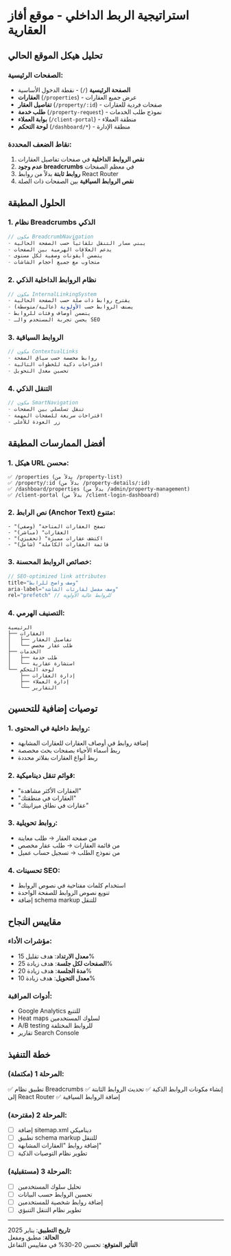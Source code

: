 # استراتيجية الربط الداخلي - موقع أفاز العقارية

## تحليل هيكل الموقع الحالي

### الصفحات الرئيسية:
- **الصفحة الرئيسية** (`/`) - نقطة الدخول الأساسية
- **العقارات** (`/properties`) - عرض جميع العقارات
- **تفاصيل العقار** (`/property/:id`) - صفحات فردية للعقارات
- **طلب خدمة** (`/property-request`) - نموذج طلب الخدمات
- **بوابة العملاء** (`/client-portal`) - منطقة العملاء
- **لوحة التحكم** (`/dashboard/*`) - منطقة الإدارة

### نقاط الضعف المحددة:
1. **نقص الروابط الداخلية** في صفحات تفاصيل العقارات
2. **عدم وجود breadcrumbs** في معظم الصفحات
3. **روابط ثابتة** بدلاً من روابط React Router
4. **نقص الروابط السياقية** بين الصفحات ذات الصلة

## الحلول المطبقة

### 1. نظام Breadcrumbs الذكي
```typescript
// مكون BreadcrumbNavigation
- يبني مسار التنقل تلقائياً حسب الصفحة الحالية
- يدعم العلاقات الهرمية بين الصفحات
- يتضمن أيقونات وصفية لكل مستوى
- متجاوب مع جميع أحجام الشاشات
```

### 2. نظام الروابط الداخلية الذكي
```typescript
// مكون InternalLinkingSystem
- يقترح روابط ذات صلة حسب الصفحة الحالية
- يصنف الروابط حسب الأولوية (عالية/متوسطة)
- يتضمن أوصاف وفئات للروابط
- يحسن تجربة المستخدم والـ SEO
```

### 3. الروابط السياقية
```typescript
// مكون ContextualLinks
- روابط مخصصة حسب سياق الصفحة
- اقتراحات ذكية للخطوات التالية
- تحسين معدل التحويل
```

### 4. التنقل الذكي
```typescript
// مكون SmartNavigation
- تنقل تسلسلي بين الصفحات
- اقتراحات سريعة للصفحات المهمة
- زر العودة للأعلى
```

## أفضل الممارسات المطبقة

### 1. هيكل URL محسن:
```
✅ /properties (بدلاً من /property-list)
✅ /property/:id (بدلاً من /property-details/:id)
✅ /dashboard/properties (بدلاً من /admin/property-management)
✅ /client-portal (بدلاً من /client-login-dashboard)
```

### 2. نص الرابط (Anchor Text) متنوع:
```
- "تصفح العقارات المتاحة" (وصفي)
- "العقارات" (مباشر)
- "اكتشف عقارات مميزة" (تحفيزي)
- "قائمة العقارات الكاملة" (شامل)
```

### 3. خصائص الروابط المحسنة:
```typescript
// SEO-optimized link attributes
title="وصف واضح للرابط"
aria-label="وصف مفصل لقارئات الشاشة"
rel="prefetch" // للروابط عالية الأولوية
```

### 4. التصنيف الهرمي:
```
الرئيسية
├── العقارات
│   ├── تفاصيل العقار
│   └── طلب عقار مخصص
├── الخدمات
│   ├── طلب خدمة
│   └── استشارة عقارية
└── لوحة التحكم
    ├── إدارة العقارات
    ├── إدارة العملاء
    └── التقارير
```

## توصيات إضافية للتحسين

### 1. روابط داخلية في المحتوى:
- إضافة روابط في أوصاف العقارات للعقارات المشابهة
- ربط أسماء الأحياء بصفحات بحث مخصصة
- ربط أنواع العقارات بفلاتر محددة

### 2. قوائم تنقل ديناميكية:
- "العقارات الأكثر مشاهدة"
- "العقارات في منطقتك"
- "عقارات في نطاق ميزانيتك"

### 3. روابط تحويلية:
- من صفحة العقار → طلب معاينة
- من قائمة العقارات → طلب عقار مخصص
- من نموذج الطلب → تسجيل حساب عميل

### 4. تحسينات SEO:
- استخدام كلمات مفتاحية في نصوص الروابط
- تنويع نصوص الروابط للصفحة الواحدة
- إضافة schema markup للتنقل

## مقاييس النجاح

### مؤشرات الأداء:
- **معدل الارتداد**: هدف تقليل 15%
- **الصفحات لكل جلسة**: هدف زيادة 25%
- **مدة الجلسة**: هدف زيادة 20%
- **معدل التحويل**: هدف زيادة 10%

### أدوات المراقبة:
- Google Analytics للتتبع
- Heat maps لسلوك المستخدمين
- A/B testing للروابط المختلفة
- تقارير Search Console

## خطة التنفيذ

### المرحلة 1 (مكتملة):
✅ تطبيق نظام Breadcrumbs
✅ إنشاء مكونات الروابط الذكية
✅ تحديث الروابط الثابتة إلى React Router
✅ إضافة الروابط السياقية

### المرحلة 2 (مقترحة):
- [ ] إضافة sitemap.xml ديناميكي
- [ ] تطبيق schema markup للتنقل
- [ ] إضافة روابط "العقارات المشابهة"
- [ ] تطوير نظام التوصيات الذكية

### المرحلة 3 (مستقبلية):
- [ ] تحليل سلوك المستخدمين
- [ ] تحسين الروابط حسب البيانات
- [ ] إضافة روابط شخصية للمستخدمين
- [ ] تطوير نظام التنقل التنبؤي

---

**تاريخ التطبيق**: يناير 2025  
**الحالة**: مطبق ومفعل  
**التأثير المتوقع**: تحسين 20-30% في مقاييس التفاعل